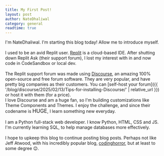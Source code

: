 ```yaml
---
title: My First Post!
layout: post
author: NateDhaliwal
category: general
readtime: true
---
```


I'm NateDhaliwal. I'm starting this blog today! Allow me to introduce myself.
<br><br>
I used to be an avid Replit user. [Replit](https://replit.com) is a cloud-based IDE. After shutting down Replit Ask (their support forum), I lost my interest with in and now code in CodeSandbox or local dev.
<br><br>
The Replit support forum was made using [Discourse](https://discourse.org), an amazing 100% open-source and free forum software. They are very popular, and have pretty big companies as their customers. You can [self-host your forum]({{ '/blog/discourse/2025/02/13/Tips-for-installing-Discourse/' | relative_url }}) or host it with them (for a price). <br>
I love Discourse and am a huge fan, so I'm building customizations like Theme Components and Themes. I enjoy the challenge, and since their codename is <big>HUGE</big>, I learn something new everyday.
<br><br>
I am a Python full-stack web developer. I know Python, HTML, CSS and JS. I'm currently learning SQL, to help manage databases more effectively.
<br><br>
I hope to upkeep this blog to continue posting blog posts. Perhaps not like Jeff Atwood, with his incredibly popular blog, [codinghorror](https://blog.codinghorror.com/), but at least to some degree 😉.
